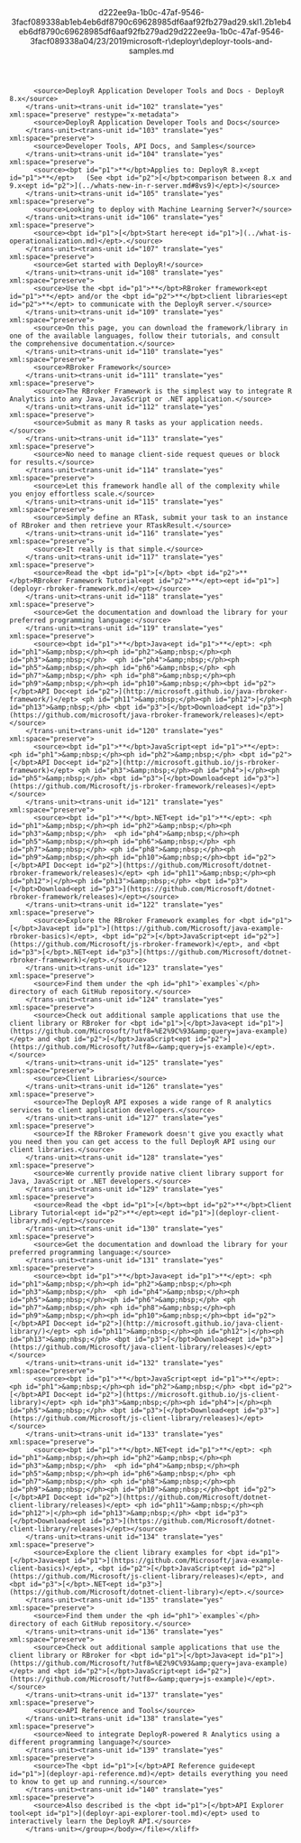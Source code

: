 <?xml version="1.0"?><xliff version="1.2" xmlns="urn:oasis:names:tc:xliff:document:1.2" xmlns:xsi="http://www.w3.org/2001/XMLSchema-instance" xsi:schemaLocation="urn:oasis:names:tc:xliff:document:1.2 xliff-core-1.2-transitional.xsd"><file datatype="xml" original="deployr-tools-and-samples.md" source-language="en-US" target-language="en-US"><header><tool tool-id="mdxliff" tool-name="mdxliff" tool-version="1.0-1931010" tool-company="Microsoft" /><xliffext:skl_file_name xmlns:xliffext="urn:microsoft:content:schema:xliffextensions">d222ee9a-1b0c-47af-9546-3facf089338ab1eb4eb6df8790c69628985df6aaf92fb279ad29.skl</xliffext:skl_file_name><xliffext:version xmlns:xliffext="urn:microsoft:content:schema:xliffextensions">1.2</xliffext:version><xliffext:ms.openlocfilehash xmlns:xliffext="urn:microsoft:content:schema:xliffextensions">b1eb4eb6df8790c69628985df6aaf92fb279ad29</xliffext:ms.openlocfilehash><xliffext:ms.sourcegitcommit xmlns:xliffext="urn:microsoft:content:schema:xliffextensions">d222ee9a-1b0c-47af-9546-3facf089338a</xliffext:ms.sourcegitcommit><xliffext:ms.lasthandoff xmlns:xliffext="urn:microsoft:content:schema:xliffextensions">04/23/2019</xliffext:ms.lasthandoff><xliffext:ms.openlocfilepath xmlns:xliffext="urn:microsoft:content:schema:xliffextensions">microsoft-r\deployr\deployr-tools-and-samples.md</xliffext:ms.openlocfilepath></header><body><group id="content" extype="content"><trans-unit id="101" translate="yes" xml:space="preserve" restype="x-metadata">
          <source>DeployR Application Developer Tools and Docs - DeployR 8.x</source>
        </trans-unit><trans-unit id="102" translate="yes" xml:space="preserve" restype="x-metadata">
          <source>DeployR Application Developer Tools and Docs</source>
        </trans-unit><trans-unit id="103" translate="yes" xml:space="preserve">
          <source>Developer Tools, API Docs, and Samples</source>
        </trans-unit><trans-unit id="104" translate="yes" xml:space="preserve">
          <source><bpt id="p1">**</bpt>Applies to: DeployR 8.x<ept id="p1">**</ept>   (See <bpt id="p2">[</bpt>comparison between 8.x and 9.x<ept id="p2">](../whats-new-in-r-server.md#8vs9)</ept>)</source>
        </trans-unit><trans-unit id="105" translate="yes" xml:space="preserve">
          <source>Looking to deploy with Machine Learning Server?</source>
        </trans-unit><trans-unit id="106" translate="yes" xml:space="preserve">
          <source><bpt id="p1">[</bpt>Start here<ept id="p1">](../what-is-operationalization.md)</ept>.</source>
        </trans-unit><trans-unit id="107" translate="yes" xml:space="preserve">
          <source>Get started with DeployR!</source>
        </trans-unit><trans-unit id="108" translate="yes" xml:space="preserve">
          <source>Use the <bpt id="p1">**</bpt>RBroker framework<ept id="p1">**</ept> and/or the <bpt id="p2">**</bpt>client libraries<ept id="p2">**</ept> to communicate with the DeployR server.</source>
        </trans-unit><trans-unit id="109" translate="yes" xml:space="preserve">
          <source>On this page, you can download the framework/library in one of the available languages, follow their tutorials, and consult the comprehensive documentation.</source>
        </trans-unit><trans-unit id="110" translate="yes" xml:space="preserve">
          <source>RBroker Framework</source>
        </trans-unit><trans-unit id="111" translate="yes" xml:space="preserve">
          <source>The RBroker Framework is the simplest way to integrate R Analytics into any Java, JavaScript or .NET application.</source>
        </trans-unit><trans-unit id="112" translate="yes" xml:space="preserve">
          <source>Submit as many R tasks as your application needs.</source>
        </trans-unit><trans-unit id="113" translate="yes" xml:space="preserve">
          <source>No need to manage client-side request queues or block for results.</source>
        </trans-unit><trans-unit id="114" translate="yes" xml:space="preserve">
          <source>Let this framework handle all of the complexity while you enjoy effortless scale.</source>
        </trans-unit><trans-unit id="115" translate="yes" xml:space="preserve">
          <source>Simply define an RTask, submit your task to an instance of RBroker and then retrieve your RTaskResult.</source>
        </trans-unit><trans-unit id="116" translate="yes" xml:space="preserve">
          <source>It really is that simple.</source>
        </trans-unit><trans-unit id="117" translate="yes" xml:space="preserve">
          <source>Read the <bpt id="p1">[</bpt> <bpt id="p2">**</bpt>RBroker Framework Tutorial<ept id="p2">**</ept><ept id="p1">](deployr-rbroker-framework.md)</ept></source>
        </trans-unit><trans-unit id="118" translate="yes" xml:space="preserve">
          <source>Get the documentation and download the library for your preferred programming language:</source>
        </trans-unit><trans-unit id="119" translate="yes" xml:space="preserve">
          <source><bpt id="p1">**</bpt>Java<ept id="p1">**</ept>: <ph id="ph1">&amp;nbsp;</ph><ph id="ph2">&amp;nbsp;</ph><ph id="ph3">&amp;nbsp;</ph>  <ph id="ph4">&amp;nbsp;</ph><ph id="ph5">&amp;nbsp;</ph><ph id="ph6">&amp;nbsp;</ph> <ph id="ph7">&amp;nbsp;</ph> <ph id="ph8">&amp;nbsp;</ph><ph id="ph9">&amp;nbsp;</ph><ph id="ph10">&amp;nbsp;</ph><bpt id="p2">[</bpt>API Doc<ept id="p2">](http://microsoft.github.io/java-rbroker-framework/)</ept> <ph id="ph11">&amp;nbsp;</ph><ph id="ph12">|</ph><ph id="ph13">&amp;nbsp;</ph> <bpt id="p3">[</bpt>Download<ept id="p3">](https://github.com/microsoft/java-rbroker-framework/releases)</ept></source>
        </trans-unit><trans-unit id="120" translate="yes" xml:space="preserve">
          <source><bpt id="p1">**</bpt>JavaScript<ept id="p1">**</ept>: <ph id="ph1">&amp;nbsp;</ph><ph id="ph2">&amp;nbsp;</ph> <bpt id="p2">[</bpt>API Doc<ept id="p2">](http://microsoft.github.io/js-rbroker-framework)</ept> <ph id="ph3">&amp;nbsp;</ph><ph id="ph4">|</ph><ph id="ph5">&amp;nbsp;</ph> <bpt id="p3">[</bpt>Download<ept id="p3">](https://github.com/Microsoft/js-rbroker-framework/releases)</ept></source>
        </trans-unit><trans-unit id="121" translate="yes" xml:space="preserve">
          <source><bpt id="p1">**</bpt>.NET<ept id="p1">**</ept>: <ph id="ph1">&amp;nbsp;</ph><ph id="ph2">&amp;nbsp;</ph><ph id="ph3">&amp;nbsp;</ph>  <ph id="ph4">&amp;nbsp;</ph><ph id="ph5">&amp;nbsp;</ph><ph id="ph6">&amp;nbsp;</ph> <ph id="ph7">&amp;nbsp;</ph> <ph id="ph8">&amp;nbsp;</ph><ph id="ph9">&amp;nbsp;</ph><ph id="ph10">&amp;nbsp;</ph><bpt id="p2">[</bpt>API Doc<ept id="p2">](https://github.com/Microsoft/dotnet-rbroker-framework/releases)</ept> <ph id="ph11">&amp;nbsp;</ph><ph id="ph12">|</ph><ph id="ph13">&amp;nbsp;</ph> <bpt id="p3">[</bpt>Download<ept id="p3">](https://github.com/Microsoft/dotnet-rbroker-framework/releases)</ept></source>
        </trans-unit><trans-unit id="122" translate="yes" xml:space="preserve">
          <source>Explore the RBroker Framework examples for <bpt id="p1">[</bpt>Java<ept id="p1">](https://github.com/Microsoft/java-example-rbroker-basics)</ept>, <bpt id="p2">[</bpt>JavaScript<ept id="p2">](https://github.com/Microsoft/js-rbroker-framework)</ept>, and <bpt id="p3">[</bpt>.NET<ept id="p3">](https://github.com/Microsoft/dotnet-rbroker-framework)</ept>.</source>
        </trans-unit><trans-unit id="123" translate="yes" xml:space="preserve">
          <source>Find them under the <ph id="ph1">`examples`</ph> directory of each GitHub repository.</source>
        </trans-unit><trans-unit id="124" translate="yes" xml:space="preserve">
          <source>Check out additional sample applications that use the client library or RBroker for <bpt id="p1">[</bpt>Java<ept id="p1">](https://github.com/Microsoft/?utf8=%E2%9C%93&amp;query=java-example)</ept> and <bpt id="p2">[</bpt>JavaScript<ept id="p2">](https://github.com/Microsoft/?utf8=✓&amp;query=js-example)</ept>.</source>
        </trans-unit><trans-unit id="125" translate="yes" xml:space="preserve">
          <source>Client Libraries</source>
        </trans-unit><trans-unit id="126" translate="yes" xml:space="preserve">
          <source>The DeployR API exposes a wide range of R analytics services to client application developers.</source>
        </trans-unit><trans-unit id="127" translate="yes" xml:space="preserve">
          <source>If the RBroker Framework doesn't give you exactly what you need then you can get access to the full DeployR API using our client libraries.</source>
        </trans-unit><trans-unit id="128" translate="yes" xml:space="preserve">
          <source>We currently provide native client library support for Java, JavaScript or .NET developers.</source>
        </trans-unit><trans-unit id="129" translate="yes" xml:space="preserve">
          <source>Read the <bpt id="p1">[</bpt><bpt id="p2">**</bpt>Client Library Tutorial<ept id="p2">**</ept><ept id="p1">](deployr-client-library.md)</ept></source>
        </trans-unit><trans-unit id="130" translate="yes" xml:space="preserve">
          <source>Get the documentation and download the library for your preferred programming language:</source>
        </trans-unit><trans-unit id="131" translate="yes" xml:space="preserve">
          <source><bpt id="p1">**</bpt>Java<ept id="p1">**</ept>: <ph id="ph1">&amp;nbsp;</ph><ph id="ph2">&amp;nbsp;</ph><ph id="ph3">&amp;nbsp;</ph>  <ph id="ph4">&amp;nbsp;</ph><ph id="ph5">&amp;nbsp;</ph><ph id="ph6">&amp;nbsp;</ph> <ph id="ph7">&amp;nbsp;</ph> <ph id="ph8">&amp;nbsp;</ph><ph id="ph9">&amp;nbsp;</ph><ph id="ph10">&amp;nbsp;</ph><bpt id="p2">[</bpt>API Doc<ept id="p2">](http://microsoft.github.io/java-client-library/)</ept> <ph id="ph11">&amp;nbsp;</ph><ph id="ph12">|</ph><ph id="ph13">&amp;nbsp;</ph> <bpt id="p3">[</bpt>Download<ept id="p3">](https://github.com/Microsoft/java-client-library/releases)</ept></source>
        </trans-unit><trans-unit id="132" translate="yes" xml:space="preserve">
          <source><bpt id="p1">**</bpt>JavaScript<ept id="p1">**</ept>: <ph id="ph1">&amp;nbsp;</ph><ph id="ph2">&amp;nbsp;</ph> <bpt id="p2">[</bpt>API Doc<ept id="p2">](https://microsoft.github.io/js-client-library)</ept> <ph id="ph3">&amp;nbsp;</ph><ph id="ph4">|</ph><ph id="ph5">&amp;nbsp;</ph> <bpt id="p3">[</bpt>Download<ept id="p3">](https://github.com/Microsoft/js-client-library/releases)</ept></source>
        </trans-unit><trans-unit id="133" translate="yes" xml:space="preserve">
          <source><bpt id="p1">**</bpt>.NET<ept id="p1">**</ept>: <ph id="ph1">&amp;nbsp;</ph><ph id="ph2">&amp;nbsp;</ph><ph id="ph3">&amp;nbsp;</ph>  <ph id="ph4">&amp;nbsp;</ph><ph id="ph5">&amp;nbsp;</ph><ph id="ph6">&amp;nbsp;</ph> <ph id="ph7">&amp;nbsp;</ph> <ph id="ph8">&amp;nbsp;</ph><ph id="ph9">&amp;nbsp;</ph><ph id="ph10">&amp;nbsp;</ph><bpt id="p2">[</bpt>API Doc<ept id="p2">](https://github.com/Microsoft/dotnet-client-library/releases)</ept> <ph id="ph11">&amp;nbsp;</ph><ph id="ph12">|</ph><ph id="ph13">&amp;nbsp;</ph> <bpt id="p3">[</bpt>Download<ept id="p3">](https://github.com/Microsoft/dotnet-client-library/releases)</ept></source>
        </trans-unit><trans-unit id="134" translate="yes" xml:space="preserve">
          <source>Explore the client library examples for <bpt id="p1">[</bpt>Java<ept id="p1">](https://github.com/Microsoft/java-example-client-basics)</ept>, <bpt id="p2">[</bpt>JavaScript<ept id="p2">](https://github.com/Microsoft/js-client-library/releases)</ept>, and <bpt id="p3">[</bpt>.NET<ept id="p3">](https://github.com/Microsoft/dotnet-client-library)</ept>.</source>
        </trans-unit><trans-unit id="135" translate="yes" xml:space="preserve">
          <source>Find them under the <ph id="ph1">`examples`</ph> directory of each GitHub repository.</source>
        </trans-unit><trans-unit id="136" translate="yes" xml:space="preserve">
          <source>Check out additional sample applications that use the client library or RBroker for <bpt id="p1">[</bpt>Java<ept id="p1">](https://github.com/Microsoft/?utf8=%E2%9C%93&amp;query=java-example)</ept> and <bpt id="p2">[</bpt>JavaScript<ept id="p2">](https://github.com/Microsoft/?utf8=✓&amp;query=js-example)</ept>.</source>
        </trans-unit><trans-unit id="137" translate="yes" xml:space="preserve">
          <source>API Reference and Tools</source>
        </trans-unit><trans-unit id="138" translate="yes" xml:space="preserve">
          <source>Need to integrate DeployR-powered R Analytics using a different programming language?</source>
        </trans-unit><trans-unit id="139" translate="yes" xml:space="preserve">
          <source>The <bpt id="p1">[</bpt>API Reference guide<ept id="p1">](deployr-api-reference.md)</ept> details everything you need to know to get up and running.</source>
        </trans-unit><trans-unit id="140" translate="yes" xml:space="preserve">
          <source>Also described is the <bpt id="p1">[</bpt>API Explorer tool<ept id="p1">](deployr-api-explorer-tool.md)</ept> used to interactively learn the DeployR API.</source>
        </trans-unit></group></body></file></xliff>